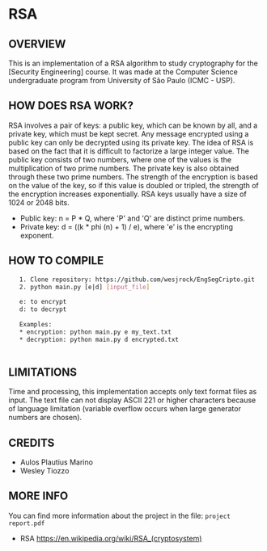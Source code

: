 # RSA

OVERVIEW
--------------------------------------------------
This is an implementation of a RSA algorithm to study cryptography for the [Security Engineering] course. It was made at the Computer Science undergraduate program from University of São Paulo (ICMC - USP).

HOW DOES RSA WORK?
--------------------------------------------------
RSA involves a pair of keys: a public key, which can be known by all, and a private key, which must be kept secret. Any message encrypted using a public key can only be decrypted using its private key.
The idea of RSA is based on the fact that it is difficult to factorize a large integer value. The public key consists of two numbers, where one of the values is the multiplication of two prime numbers. The private key is also obtained through these two prime numbers. The strength of the encryption is based on the value of the key, so if this value is doubled or tripled, the strength of the encryption increases exponentially. RSA keys usually have a size of 1024 or 2048 bits.

* Public key:  n = P * Q, where 'P' and 'Q' are distinct prime numbers.
* Private key: d = ((k * phi (n) + 1) / e), where 'e' is the encrypting exponent.

HOW TO COMPILE
--------------------------------------------------
```bash
   1. Clone repository: https://github.com/wesjrock/EngSegCripto.git
   2. python main.py [e|d] [input_file]
   
   e: to encrypt
   d: to decrypt
   
   Examples:
   * encryption: python main.py e my_text.txt
   * decryption: python main.py d encrypted.txt
   
```

LIMITATIONS
--------------------------------------------------
Time and processing, this implementation accepts only text format files as input. The text file can not display ASCII 221 or higher characters because of language limitation (variable overflow occurs when large generator numbers are chosen).

CREDITS
--------------------------------------------------
- Aulos Plautius Marino
- Wesley Tiozzo

MORE INFO
--------------------------------------------------
You can find more information about the project in the file:  `project report.pdf`
* RSA <https://en.wikipedia.org/wiki/RSA_(cryptosystem)>
